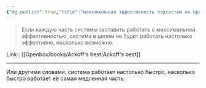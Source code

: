 ```yaml
---
{"dg-publish":true,"title":"максимальная эффективность подсистем не приводит к эффективности системы","tags":["quotes"],"date":"2023-01-08T21:14:59+03:00","modified_at":"2024-04-09T11:59:20+03:00","aliases":"максимальная эффективность подсистем не приводит к эффективности системы","dg-path":"/quotes/202301082114.md","permalink":"/quotes/202301082114/","dgPassFrontmatter":true}
---
```



> Если каждую часть системы заставить работать с максимальной эффективностью, система в целом не будет работать настолько эффективно, насколько возможно.

Link:: [[Openbox/books/Ackoff's best\|Ackoff's best]]

---

Или другими словами, система работает настолько быстро, насколько быстро работает её самая медленная часть.

